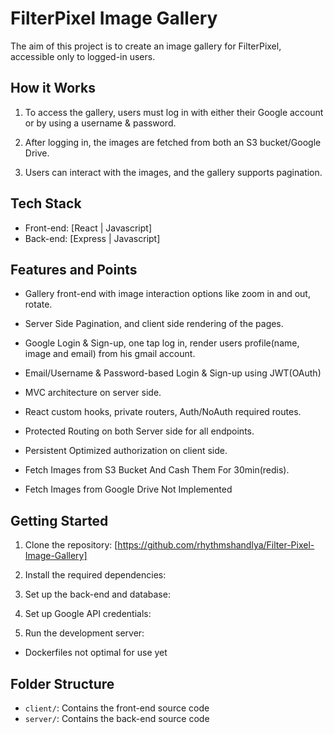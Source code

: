 # FilterPixel Image Gallery

The aim of this project is to create an image gallery for FilterPixel, accessible only to logged-in users.

## How it Works

1. To access the gallery, users must log in with either their Google account or by using a username & password.

2. After logging in, the images are fetched from both an S3 bucket/Google Drive.

3. Users can interact with the images, and the gallery supports pagination.

## Tech Stack

- Front-end: [React | Javascript]
- Back-end: [Express | Javascript]

## Features and Points

- Gallery front-end with image interaction options like zoom in and out, rotate.
- Server Side Pagination, and client side rendering of the pages.
- Google Login & Sign-up, one tap log in, render users profile(name, image and email) from his gmail account.
- Email/Username & Password-based Login & Sign-up using JWT(OAuth)
- MVC architecture on server side.
- React custom hooks, private routers, Auth/NoAuth required routes.
- Protected Routing on both Server side for all endpoints.
- Persistent Optimized authorization on client side.
- Fetch Images from S3 Bucket And Cash Them For 30min(redis).

- Fetch Images from Google Drive Not Implemented

## Getting Started

1. Clone the repository: [https://github.com/rhythmshandlya/Filter-Pixel-Image-Gallery]

2. Install the required dependencies:

3. Set up the back-end and database:

4. Set up Google API credentials:

5. Run the development server:

- Dockerfiles not optimal for use yet

## Folder Structure

- `client/`: Contains the front-end source code
- `server/`: Contains the back-end source code
